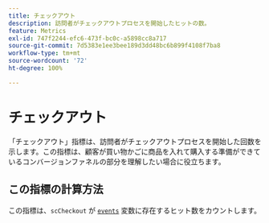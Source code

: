 ```yaml
---
title: チェックアウト
description: 訪問者がチェックアウトプロセスを開始したヒットの数。
feature: Metrics
exl-id: 747f2244-efc6-473f-bc0c-a5898cc8a717
source-git-commit: 7d5383e1ee3bee189d3dd48bc6b899f4108f7ba8
workflow-type: tm+mt
source-wordcount: '72'
ht-degree: 100%

---
```


# チェックアウト

「チェックアウト」指標は、訪問者がチェックアウトプロセスを開始した回数を示します。この指標は、顧客が買い物かごに商品を入れて購入する準備ができているコンバージョンファネルの部分を理解したい場合に役立ちます。

## この指標の計算方法

この指標は、`scCheckout` が [`events`](/help/implement/vars/page-vars/events/events-overview.md) 変数に存在するヒット数をカウントします。
